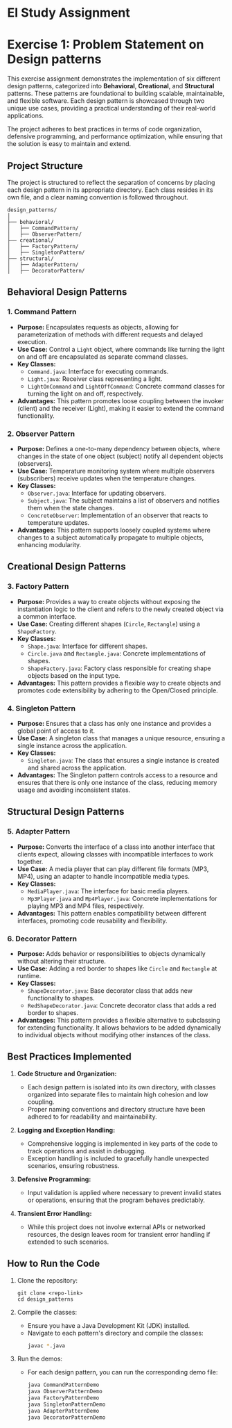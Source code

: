 
# **EI Study Assignment**

# **Exercise 1: Problem Statement on Design patterns**

This exercise assignment demonstrates the implementation of six different design patterns, categorized into **Behavioral**, **Creational**, and **Structural** patterns. These patterns are foundational to building scalable, maintainable, and flexible software. Each design pattern is showcased through two unique use cases, providing a practical understanding of their real-world applications.

The project adheres to best practices in terms of code organization, defensive programming, and performance optimization, while ensuring that the solution is easy to maintain and extend.

## **Project Structure**

The project is structured to reflect the separation of concerns by placing each design pattern in its appropriate directory. Each class resides in its own file, and a clear naming convention is followed throughout.

```
design_patterns/
│
├── behavioral/
│   ├── CommandPattern/
│   ├── ObserverPattern/
├── creational/
│   ├── FactoryPattern/
│   ├── SingletonPattern/
├── structural/
│   ├── AdapterPattern/
│   ├── DecoratorPattern/
```

## **Behavioral Design Patterns**

### 1. **Command Pattern**
   - **Purpose:** Encapsulates requests as objects, allowing for parameterization of methods with different requests and delayed execution.
   - **Use Case:** Control a `Light` object, where commands like turning the light on and off are encapsulated as separate command classes.
   - **Key Classes:**
     - `Command.java`: Interface for executing commands.
     - `Light.java`: Receiver class representing a light.
     - `LightOnCommand` and `LightOffCommand`: Concrete command classes for turning the light on and off, respectively.
   - **Advantages:** This pattern promotes loose coupling between the invoker (client) and the receiver (Light), making it easier to extend the command functionality.

### 2. **Observer Pattern**
   - **Purpose:** Defines a one-to-many dependency between objects, where changes in the state of one object (subject) notify all dependent objects (observers).
   - **Use Case:** Temperature monitoring system where multiple observers (subscribers) receive updates when the temperature changes.
   - **Key Classes:**
     - `Observer.java`: Interface for updating observers.
     - `Subject.java`: The subject maintains a list of observers and notifies them when the state changes.
     - `ConcreteObserver`: Implementation of an observer that reacts to temperature updates.
   - **Advantages:** This pattern supports loosely coupled systems where changes to a subject automatically propagate to multiple objects, enhancing modularity.

## **Creational Design Patterns**

### 3. **Factory Pattern**
   - **Purpose:** Provides a way to create objects without exposing the instantiation logic to the client and refers to the newly created object via a common interface.
   - **Use Case:** Creating different shapes (`Circle`, `Rectangle`) using a `ShapeFactory`.
   - **Key Classes:**
     - `Shape.java`: Interface for different shapes.
     - `Circle.java` and `Rectangle.java`: Concrete implementations of shapes.
     - `ShapeFactory.java`: Factory class responsible for creating shape objects based on the input type.
   - **Advantages:** This pattern provides a flexible way to create objects and promotes code extensibility by adhering to the Open/Closed principle.

### 4. **Singleton Pattern**
   - **Purpose:** Ensures that a class has only one instance and provides a global point of access to it.
   - **Use Case:** A singleton class that manages a unique resource, ensuring a single instance across the application.
   - **Key Classes:**
     - `Singleton.java`: The class that ensures a single instance is created and shared across the application.
   - **Advantages:** The Singleton pattern controls access to a resource and ensures that there is only one instance of the class, reducing memory usage and avoiding inconsistent states.

## **Structural Design Patterns**

### 5. **Adapter Pattern**
   - **Purpose:** Converts the interface of a class into another interface that clients expect, allowing classes with incompatible interfaces to work together.
   - **Use Case:** A media player that can play different file formats (MP3, MP4), using an adapter to handle incompatible media types.
   - **Key Classes:**
     - `MediaPlayer.java`: The interface for basic media players.
     - `Mp3Player.java` and `Mp4Player.java`: Concrete implementations for playing MP3 and MP4 files, respectively.
   - **Advantages:** This pattern enables compatibility between different interfaces, promoting code reusability and flexibility.

### 6. **Decorator Pattern**
   - **Purpose:** Adds behavior or responsibilities to objects dynamically without altering their structure.
   - **Use Case:** Adding a red border to shapes like `Circle` and `Rectangle` at runtime.
   - **Key Classes:**
     - `ShapeDecorator.java`: Base decorator class that adds new functionality to shapes.
     - `RedShapeDecorator.java`: Concrete decorator class that adds a red border to shapes.
   - **Advantages:** This pattern provides a flexible alternative to subclassing for extending functionality. It allows behaviors to be added dynamically to individual objects without modifying other instances of the class.

## **Best Practices Implemented**

1. **Code Structure and Organization:**
   - Each design pattern is isolated into its own directory, with classes organized into separate files to maintain high cohesion and low coupling.
   - Proper naming conventions and directory structure have been adhered to for readability and maintainability.

2. **Logging and Exception Handling:**
   - Comprehensive logging is implemented in key parts of the code to track operations and assist in debugging.
   - Exception handling is included to gracefully handle unexpected scenarios, ensuring robustness.

3. **Defensive Programming:**
   - Input validation is applied where necessary to prevent invalid states or operations, ensuring that the program behaves predictably.

4. **Transient Error Handling:**
   - While this project does not involve external APIs or networked resources, the design leaves room for transient error handling if extended to such scenarios.

## **How to Run the Code**

1. Clone the repository:
   ```
   git clone <repo-link>
   cd design_patterns
   ```

2. Compile the classes:
   - Ensure you have a Java Development Kit (JDK) installed.
   - Navigate to each pattern's directory and compile the classes:
     ```bash
     javac *.java
     ```

3. Run the demos:
   - For each design pattern, you can run the corresponding demo file:
     ```bash
     java CommandPatternDemo
     java ObserverPatternDemo
     java FactoryPatternDemo
     java SingletonPatternDemo
     java AdapterPatternDemo
     java DecoratorPatternDemo
     ```

